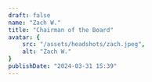 ```yaml
---
draft: false
name: "Zach W."
title: "Chairman of the Board"
avatar: {
    src: "/assets/headshots/zach.jpeg",
    alt: "Zach W."
}
publishDate: "2024-03-31 15:39"
---
```

